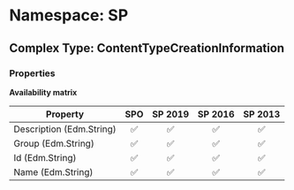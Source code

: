 # Namespace: SP

## Complex Type: ContentTypeCreationInformation

### Properties

**Availability matrix**

Property | SPO | SP 2019 | SP 2016 | SP 2013
----------|:---:|:-------:|:-------:|:-------:
Description (Edm.String) | ✅ | ✅ | ✅ | ✅
Group (Edm.String) | ✅ | ✅ | ✅ | ✅
Id (Edm.String) | ✅ | ✅ | ✅ | ✅
Name (Edm.String) | ✅ | ✅ | ✅ | ✅